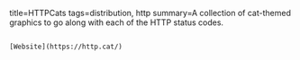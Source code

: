 title=HTTPCats
tags=distribution, http
summary=A collection of cat-themed graphics to go along with each of the HTTP status codes.
~~~~~~

[Website](https://http.cat/)

